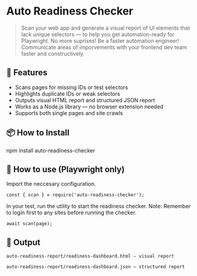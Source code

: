# Auto Readiness Checker

> Scan your web app and generate a visual report of UI elements that lack unique selectors — to help you get automation-ready for Playwright. No more suprises! Be a faster automation engineer! Communicate areas of imporvements with your frontend dev team faster and constructively. 

## 🚀 Features

- Scans pages for missing IDs or test selectors
- Highlights duplicate IDs or weak selectors
- Outputs visual HTML report and structured JSON report
- Works as a Node.js library — no browser extension needed
- Supports both single pages and site crawls

## 📦 How to Install

npm install auto-readiness-checker

## 🧪 How to use (Playwright only)
Import the neccesary configuration.
```
const { scan } = require('auto-readiness-checker');
```

In your test,  run the utility to start the readiness checker. Note: Remember to login first to any sites before running the checker.
```
await scan(page);
```


## 📂 Output
```
auto-readiness-report/readiness-dashboard.html – visual report
```
```
auto-readiness-report/readiness-dashboard.json – structured report
```